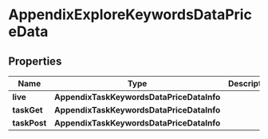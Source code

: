 # AppendixExploreKeywordsDataPriceData


## Properties

| Name | Type | Description | Notes |
|------------ | ------------- | ------------- | -------------|
**live** | **AppendixTaskKeywordsDataPriceDataInfo** |  |[optional]|
**taskGet** | **AppendixTaskKeywordsDataPriceDataInfo** |  |[optional]|
**taskPost** | **AppendixTaskKeywordsDataPriceDataInfo** |  |[optional]|